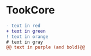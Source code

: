 # TookCore

```diff
- text in red
+ text in green
! text in orange
# text in gray
@@ text in purple (and bold)@@
```
